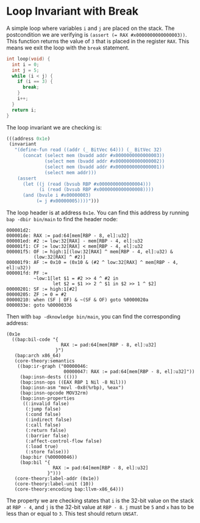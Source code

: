 # Loop Invariant with Break

A simple loop where variables `i` and `j` are placed on the stack. The
postcondition we are verifying is `(assert (= RAX #x0000000000000003))`. This
function returns the value of `3` that is placed in the register `RAX`. This
means we exit the loop with the `break` statement. 

```c
int loop(void) {
  int i = 0;
  int j = 5;
  while (i < j) {
    if (i == 3) {
      break;
    }
    i++;
  }
  return i;
}
```

The loop invariant we are checking is:

```lisp
(((address 0x1e)
 (invariant
   "(define-fun read ((addr (_ BitVec 64))) (_ BitVec 32)
      (concat (select mem (bvadd addr #x0000000000000003))
              (select mem (bvadd addr #x0000000000000002))
              (select mem (bvadd addr #x0000000000000001))
              (select mem addr)))
    (assert
      (let ((j (read (bvsub RBP #x0000000000000004)))
            (i (read (bvsub RBP #x0000000000000008))))
      (and (bvule i #x00000003)
           (= j #x00000005))))")))
```

The loop header is at address `0x1e`. You can find this address by running
`bap -dbir bin/main` to find the header node:

```
000001d2:
000001de: RAX := pad:64[mem[RBP - 8, el]:u32]
000001ed: #2 := low:32[RAX] - mem[RBP - 4, el]:u32
000001f1: CF := low:32[RAX] < mem[RBP - 4, el]:u32
000001f5: OF := high:1[(low:32[RAX] ^ mem[RBP - 4, el]:u32) &
          (low:32[RAX] ^ #2)]
000001f9: AF := 0x10 = (0x10 & (#2 ^ low:32[RAX] ^ mem[RBP - 4, el]:u32))
000001fd: PF :=
          ~low:1[let $1 = #2 >> 4 ^ #2 in
                 let $2 = $1 >> 2 ^ $1 in $2 >> 1 ^ $2]
00000201: SF := high:1[#2]
00000205: ZF := 0 = #2
00000210: when (SF | OF) & ~(SF & OF) goto %0000020a
0000033e: goto %00000336
```

Then with `bap -dknowledge bin/main`, you can find the corresponding address:

```
(0x1e
  ((bap:bil-code "{
                    RAX := pad:64[mem[RBP - 8, el]:u32]
                  }")
   (bap:arch x86_64)
   (core-theory:semantics
    ((bap:ir-graph ("00000046:
                     00000047: RAX := pad:64[mem[RBP - 8, el]:u32]"))
     (bap:insn-dests (()))
     (bap:insn-ops ((EAX RBP 1 Nil -8 Nil)))
     (bap:insn-asm "movl -0x8(%rbp), %eax")
     (bap:insn-opcode MOV32rm)
     (bap:insn-properties
      ((:invalid false)
       (:jump false)
       (:cond false)
       (:indirect false)
       (:call false)
       (:return false)
       (:barrier false)
       (:affect-control-flow false)
       (:load true)
       (:store false)))
     (bap:bir (%00000046))
     (bap:bil "{
                 RAX := pad:64[mem[RBP - 8, el]:u32]
               }")))
   (core-theory:label-addr (0x1e))
   (core-theory:label-unit (10))
   (core-theory:encoding bap:llvm-x86_64)))
   ```

The property we are checking states that `i` is the 32-bit value on the stack at
`RBP - 4`, and `j` is the 32-bit value at `RBP - 8`. `j` must be `5` and `x`
has to be less than or equal to `3`. This test should return `UNSAT`.